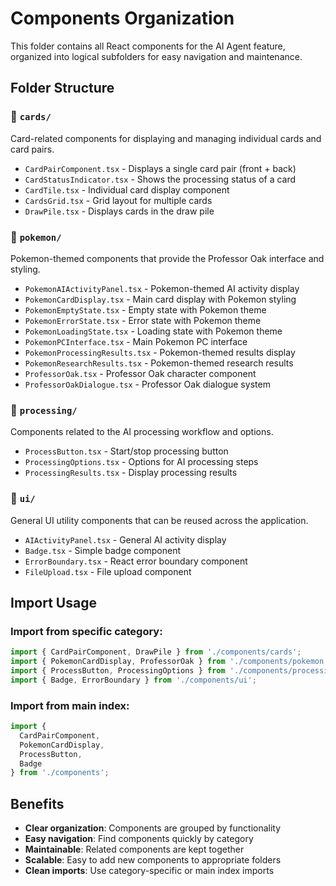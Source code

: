 # Components Organization

This folder contains all React components for the AI Agent feature, organized into logical subfolders for easy navigation and maintenance.

## Folder Structure

### 📁 `cards/`
Card-related components for displaying and managing individual cards and card pairs.

- `CardPairComponent.tsx` - Displays a single card pair (front + back)
- `CardStatusIndicator.tsx` - Shows the processing status of a card
- `CardTile.tsx` - Individual card display component
- `CardsGrid.tsx` - Grid layout for multiple cards
- `DrawPile.tsx` - Displays cards in the draw pile

### 📁 `pokemon/`
Pokemon-themed components that provide the Professor Oak interface and styling.

- `PokemonAIActivityPanel.tsx` - Pokemon-themed AI activity display
- `PokemonCardDisplay.tsx` - Main card display with Pokemon styling
- `PokemonEmptyState.tsx` - Empty state with Pokemon theme
- `PokemonErrorState.tsx` - Error state with Pokemon theme
- `PokemonLoadingState.tsx` - Loading state with Pokemon theme
- `PokemonPCInterface.tsx` - Main Pokemon PC interface
- `PokemonProcessingResults.tsx` - Pokemon-themed results display
- `PokemonResearchResults.tsx` - Pokemon-themed research results
- `ProfessorOak.tsx` - Professor Oak character component
- `ProfessorOakDialogue.tsx` - Professor Oak dialogue system

### 📁 `processing/`
Components related to the AI processing workflow and options.

- `ProcessButton.tsx` - Start/stop processing button
- `ProcessingOptions.tsx` - Options for AI processing steps
- `ProcessingResults.tsx` - Display processing results

### 📁 `ui/`
General UI utility components that can be reused across the application.

- `AIActivityPanel.tsx` - General AI activity display
- `Badge.tsx` - Simple badge component
- `ErrorBoundary.tsx` - React error boundary component
- `FileUpload.tsx` - File upload component

## Import Usage

### Import from specific category:
```typescript
import { CardPairComponent, DrawPile } from './components/cards';
import { PokemonCardDisplay, ProfessorOak } from './components/pokemon';
import { ProcessButton, ProcessingOptions } from './components/processing';
import { Badge, ErrorBoundary } from './components/ui';
```

### Import from main index:
```typescript
import { 
  CardPairComponent, 
  PokemonCardDisplay, 
  ProcessButton, 
  Badge 
} from './components';
```

## Benefits

- **Clear organization**: Components are grouped by functionality
- **Easy navigation**: Find components quickly by category
- **Maintainable**: Related components are kept together
- **Scalable**: Easy to add new components to appropriate folders
- **Clean imports**: Use category-specific or main index imports
